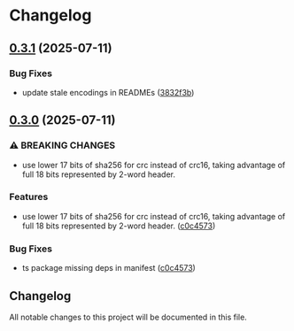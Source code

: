 # Changelog

## [0.3.1](https://github.com/merklejerk/rune-512/compare/rune-512-py-v0.3.0...rune-512-py-v0.3.1) (2025-07-11)


### Bug Fixes

* update stale encodings in READMEs ([3832f3b](https://github.com/merklejerk/rune-512/commit/3832f3baf5c2d512852bd35cbe3dbf523acdc88d))

## [0.3.0](https://github.com/merklejerk/rune-512/compare/rune-512-py-v0.2.0...rune-512-py-v0.3.0) (2025-07-11)


### ⚠ BREAKING CHANGES

* use lower 17 bits of sha256 for crc instead of crc16, taking advantage of full 18 bits represented by 2-word header.

### Features

* use lower 17 bits of sha256 for crc instead of crc16, taking advantage of full 18 bits represented by 2-word header. ([c0c4573](https://github.com/merklejerk/rune-512/commit/c0c4573546a48974deefad92d983fe7afb5e5ce6))


### Bug Fixes

* ts package missing deps in manifest ([c0c4573](https://github.com/merklejerk/rune-512/commit/c0c4573546a48974deefad92d983fe7afb5e5ce6))

## Changelog

All notable changes to this project will be documented in this file.
